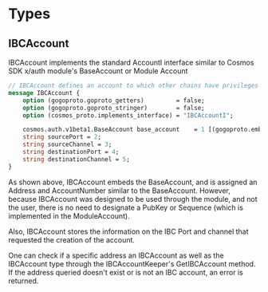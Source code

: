 <!--
order: 1
-->

# Types

## IBCAccount

IBCAccount implements the standard AccountI interface similar to Cosmos SDK x/auth module's BaseAccount or Module Account

```proto
// IBCAccount defines an account to which other chains have privileges
message IBCAccount {
    option (gogoproto.goproto_getters)         = false;
    option (gogoproto.goproto_stringer)        = false;
    option (cosmos_proto.implements_interface) = "IBCAccountI";

    cosmos.auth.v1beta1.BaseAccount base_account    = 1 [(gogoproto.embed) = true, (gogoproto.moretags) = "yaml:\"base_account\""];
    string sourcePort = 2;
    string sourceChannel = 3;
    string destinationPort = 4;
    string destinationChannel = 5;
}
```

As shown above, IBCAccount embeds the BaseAccount, and is assigned an Address and AccountNumber similar to the BaseAccount. However, because IBCAccount was designed to be used through the module, and not the user, there is no need to designate a PubKey or Sequence (which is implemented in the ModuleAccount).

Also, IBCAccount stores the information on the IBC Port and channel that requested the creation of the account.

One can check if a specific address an IBCAccount as well as the IBCAccount type through the IBCAccountKeeper's GetIBCAccount method. If the address queried doesn't exist or is not an IBC account, an error is returned.
